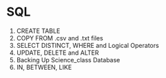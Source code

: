 # SQL

1) CREATE TABLE
2) COPY FROM .csv and .txt files
3) SELECT DISTINCT, WHERE and Logical Operators
4) UPDATE, DELETE and ALTER
5) Backing Up Science_class Database
6) IN, BETWEEN, LIKE
